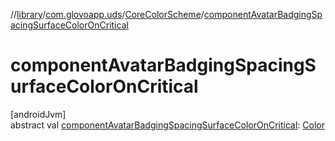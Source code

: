 //[library](../../../index.md)/[com.glovoapp.uds](../index.md)/[CoreColorScheme](index.md)/[componentAvatarBadgingSpacingSurfaceColorOnCritical](component-avatar-badging-spacing-surface-color-on-critical.md)

# componentAvatarBadgingSpacingSurfaceColorOnCritical

[androidJvm]\
abstract val [componentAvatarBadgingSpacingSurfaceColorOnCritical](component-avatar-badging-spacing-surface-color-on-critical.md): [Color](https://developer.android.com/reference/kotlin/androidx/compose/ui/graphics/Color.html)
